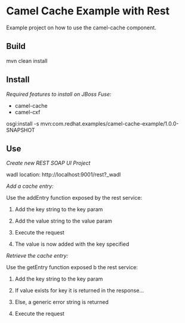 Camel Cache Example with Rest
=============================
Example project on how to use the camel-cache component.

Build
-----
mvn clean install

Install
-------
*Required features to install on JBoss Fuse:*
- camel-cache
- camel-cxf

osgi:install -s mvn:com.redhat.examples/camel-cache-example/1.0.0-SNAPSHOT

Use
---
*Create new REST SOAP UI Project*

wadl location: http://localhost:9001/rest?_wadl

*Add a cache entry:*

Use the addEntry function exposed by the rest service:

1. Add the key string to the key param

2. Add the value string to the value param

3. Execute the request

4. The value is now added with the key specified

*Retrieve the cache entry:*

Use the getEntry function exposed b the rest service:

1.  Add the key string to the key param

2.  If value exists for key it is returned in the response...

3.  Else, a generic error string is returned

4.  Execute the request

